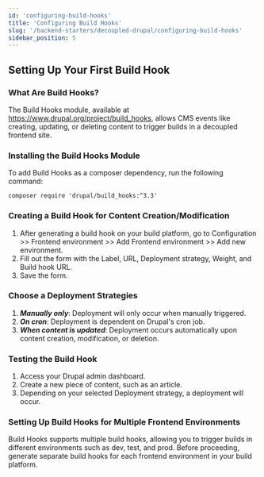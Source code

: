```yaml
---
id: 'configuring-build-hooks'
title: 'Configuring Build Hooks'
slug: '/backend-starters/decoupled-drupal/configuring-build-hooks'
sidebar_position: 5
---
```


## Setting Up Your First Build Hook

### What Are Build Hooks?

The Build Hooks module, available at https://www.drupal.org/project/build_hooks,
allows CMS events like creating, updating, or deleting content to trigger builds
in a decoupled frontend site.

### Installing the Build Hooks Module

To add Build Hooks as a composer dependency, run the following command:

```
composer require 'drupal/build_hooks:^3.3'
```

### Creating a Build Hook for Content Creation/Modification

1. After generating a build hook on your build platform, go to Configuration >>
   Frontend environment >> Add Frontend environment >> Add new environment.
1. Fill out the form with the Label, URL, Deployment strategy, Weight, and Build
   hook URL.
1. Save the form.

### Choose a Deployment Strategies

1. **_Manually only_**: Deployment will only occur when manually triggered.
1. **_On cron_**: Deployment is dependent on Drupal's cron job.
1. **_When content is updated_**: Deployment occurs automatically upon content
   creation, modification, or deletion.

### Testing the Build Hook

1. Access your Drupal admin dashboard.
1. Create a new piece of content, such as an article.
1. Depending on your selected Deployment strategy, a deployment will occur.

### Setting Up Build Hooks for Multiple Frontend Environments

Build Hooks supports multiple build hooks, allowing you to trigger builds in
different environments such as dev, test, and prod. Before proceeding, generate
separate build hooks for each frontend environment in your build platform.
